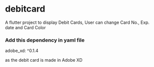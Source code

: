 # debitcard

A flutter project to display Debit Cards, 
User can change Card No., Exp. date and Card Color
             

### Add this dependency in yaml file
  adobe_xd: ^0.1.4
  
  as the debit card is made in Adobe XD
  
  
